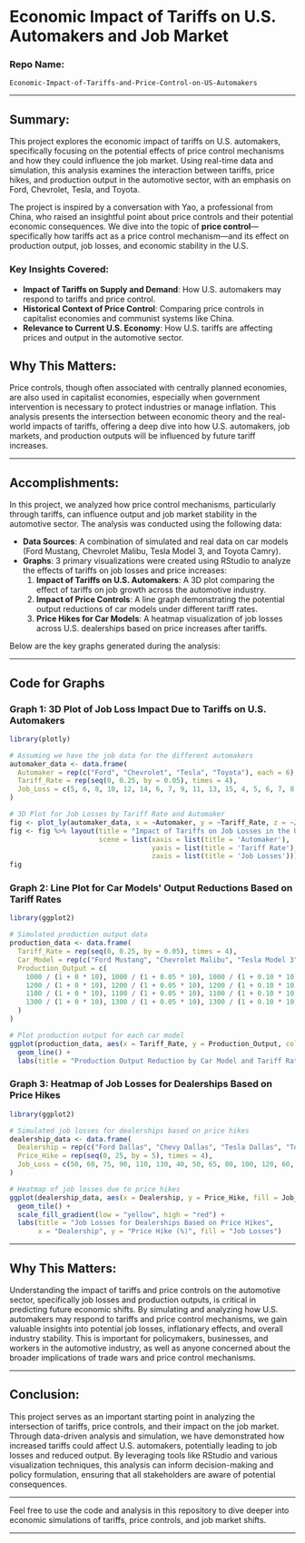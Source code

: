 # Economic Impact of Tariffs on U.S. Automakers and Job Market

### **Repo Name:**
`Economic-Impact-of-Tariffs-and-Price-Control-on-US-Automakers`

---

## **Summary:**

This project explores the economic impact of tariffs on U.S. automakers, specifically focusing on the potential effects of price control mechanisms and how they could influence the job market. Using real-time data and simulation, this analysis examines the interaction between tariffs, price hikes, and production output in the automotive sector, with an emphasis on Ford, Chevrolet, Tesla, and Toyota.

The project is inspired by a conversation with Yao, a professional from China, who raised an insightful point about price controls and their potential economic consequences. We dive into the topic of **price control**—specifically how tariffs act as a price control mechanism—and its effect on production output, job losses, and economic stability in the U.S.

### **Key Insights Covered:**
- **Impact of Tariffs on Supply and Demand**: How U.S. automakers may respond to tariffs and price control.
- **Historical Context of Price Control**: Comparing price controls in capitalist economies and communist systems like China.
- **Relevance to Current U.S. Economy**: How U.S. tariffs are affecting prices and output in the automotive sector.

## **Why This Matters:**
Price controls, though often associated with centrally planned economies, are also used in capitalist economies, especially when government intervention is necessary to protect industries or manage inflation. This analysis presents the intersection between economic theory and the real-world impacts of tariffs, offering a deep dive into how U.S. automakers, job markets, and production outputs will be influenced by future tariff increases.

---

## **Accomplishments:**

In this project, we analyzed how price control mechanisms, particularly through tariffs, can influence output and job market stability in the automotive sector. The analysis was conducted using the following data:

- **Data Sources**: A combination of simulated and real data on car models (Ford Mustang, Chevrolet Malibu, Tesla Model 3, and Toyota Camry).
- **Graphs**: 3 primary visualizations were created using RStudio to analyze the effects of tariffs on job losses and price increases:
  1. **Impact of Tariffs on U.S. Automakers**: A 3D plot comparing the effect of tariffs on job growth across the automotive industry.
  2. **Impact of Price Controls**: A line graph demonstrating the potential output reductions of car models under different tariff rates.
  3. **Price Hikes for Car Models**: A heatmap visualization of job losses across U.S. dealerships based on price increases after tariffs.

Below are the key graphs generated during the analysis:

---

## **Code for Graphs**

### **Graph 1: 3D Plot of Job Loss Impact Due to Tariffs on U.S. Automakers**

```r
library(plotly)

# Assuming we have the job data for the different automakers
automaker_data <- data.frame(
  Automaker = rep(c("Ford", "Chevrolet", "Tesla", "Toyota"), each = 6),
  Tariff_Rate = rep(seq(0, 0.25, by = 0.05), times = 4),
  Job_Loss = c(5, 6, 8, 10, 12, 14, 6, 7, 9, 11, 13, 15, 4, 5, 6, 7, 8, 10, 7, 8, 9, 10, 12, 14)
)

# 3D Plot for Job Losses by Tariff Rate and Automaker
fig <- plot_ly(automaker_data, x = ~Automaker, y = ~Tariff_Rate, z = ~Job_Loss, color = ~Automaker, type = "scatter3d", mode = "lines+markers")
fig <- fig %>% layout(title = "Impact of Tariffs on Job Losses in the U.S. Automotive Industry",
                      scene = list(xaxis = list(title = 'Automaker'),
                                   yaxis = list(title = 'Tariff Rate'),
                                   zaxis = list(title = 'Job Losses')))
fig
```

### **Graph 2: Line Plot for Car Models' Output Reductions Based on Tariff Rates**

```r
library(ggplot2)

# Simulated production output data
production_data <- data.frame(
  Tariff_Rate = rep(seq(0, 0.25, by = 0.05), times = 4),
  Car_Model = rep(c("Ford Mustang", "Chevrolet Malibu", "Tesla Model 3", "Toyota Camry"), each = 6),
  Production_Output = c(
    1000 / (1 + 0 * 10), 1000 / (1 + 0.05 * 10), 1000 / (1 + 0.10 * 10), 1000 / (1 + 0.15 * 10), 1000 / (1 + 0.20 * 10), 1000 / (1 + 0.25 * 10),
    1200 / (1 + 0 * 10), 1200 / (1 + 0.05 * 10), 1200 / (1 + 0.10 * 10), 1200 / (1 + 0.15 * 10), 1200 / (1 + 0.20 * 10), 1200 / (1 + 0.25 * 10),
    1100 / (1 + 0 * 10), 1100 / (1 + 0.05 * 10), 1100 / (1 + 0.10 * 10), 1100 / (1 + 0.15 * 10), 1100 / (1 + 0.20 * 10), 1100 / (1 + 0.25 * 10),
    1300 / (1 + 0 * 10), 1300 / (1 + 0.05 * 10), 1300 / (1 + 0.10 * 10), 1300 / (1 + 0.15 * 10), 1300 / (1 + 0.20 * 10), 1300 / (1 + 0.25 * 10)
  )
)

# Plot production output for each car model
ggplot(production_data, aes(x = Tariff_Rate, y = Production_Output, color = Car_Model)) +
  geom_line() +
  labs(title = "Production Output Reduction by Car Model and Tariff Rate", x = "Tariff Rate", y = "Production Output")
```

### **Graph 3: Heatmap of Job Losses for Dealerships Based on Price Hikes**

```r
library(ggplot2)

# Simulated job losses for dealerships based on price hikes
dealership_data <- data.frame(
  Dealership = rep(c("Ford Dallas", "Chevy Dallas", "Tesla Dallas", "Toyota Dallas"), each = 6),
  Price_Hike = rep(seq(0, 25, by = 5), times = 4),
  Job_Loss = c(50, 60, 75, 90, 110, 130, 40, 50, 65, 80, 100, 120, 60, 70, 85, 100, 120, 140, 55, 65, 80, 95, 115, 135)
)

# Heatmap of job losses due to price hikes
ggplot(dealership_data, aes(x = Dealership, y = Price_Hike, fill = Job_Loss)) +
  geom_tile() +
  scale_fill_gradient(low = "yellow", high = "red") +
  labs(title = "Job Losses for Dealerships Based on Price Hikes",
       x = "Dealership", y = "Price Hike (%)", fill = "Job Losses")
```

---

## **Why This Matters:**

Understanding the impact of tariffs and price controls on the automotive sector, specifically job losses and production outputs, is critical in predicting future economic shifts. By simulating and analyzing how U.S. automakers may respond to tariffs and price control mechanisms, we gain valuable insights into potential job losses, inflationary effects, and overall industry stability. This is important for policymakers, businesses, and workers in the automotive industry, as well as anyone concerned about the broader implications of trade wars and price control mechanisms.

---

## **Conclusion:**

This project serves as an important starting point in analyzing the intersection of tariffs, price controls, and their impact on the job market. Through data-driven analysis and simulation, we have demonstrated how increased tariffs could affect U.S. automakers, potentially leading to job losses and reduced output. By leveraging tools like RStudio and various visualization techniques, this analysis can inform decision-making and policy formulation, ensuring that all stakeholders are aware of potential consequences.

---

Feel free to use the code and analysis in this repository to dive deeper into economic simulations of tariffs, price controls, and job market shifts.

---


